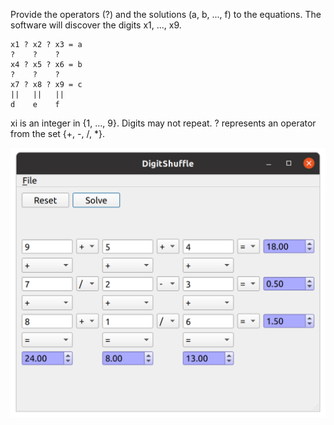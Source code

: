 Provide the operators (?) and the solutions (a, b, ..., f) to the equations. The software will discover the digits x1, ..., x9.

    x1 ? x2 ? x3 = a
    ?    ?    ?
    x4 ? x5 ? x6 = b
    ?    ?    ?
    x7 ? x8 ? x9 = c
    ||   ||   ||
    d    e    f

xi is an integer in {1, ..., 9}. Digits may not repeat.
? represents an operator from the set {+, -, /, \*}.

![alt text](https://github.com/textbrowser/digit-shuffle/blob/master/Images/digital-shuff-1.png)
